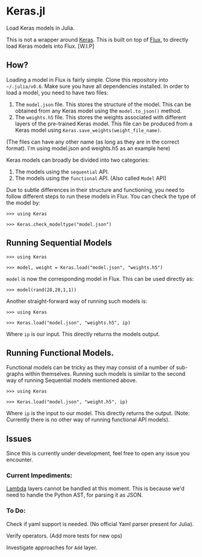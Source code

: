 # Keras.jl
Load Keras models in Julia.

This is not a wrapper around [Keras](keras.io). This is built on top of [Flux](https://github.com/FluxML/Flux.jl), to directly load Keras models into Flux.
[W.I.P]

## How?

Loading a model in Flux is fairly simple. Clone this repository into `~/.julia/v0.6`. Make sure you have all dependencies installed. In order to load a model, you need to have two files:
1. The `model.json` file. This stores the structure of the model. This can be obtained from any Keras model using the `model.to_json()` method.
2. The `weights.h5` file. This stores the weights associated with different layers of the pre-trained Keras model. This file can be produced from a Keras model using `Keras.save_weights(weight_file_name)`.

(The files can have any other name (as long as they are in the correct format). I'm using model.json and weights.h5 as an example here)

Keras models can broadly be divided into two categories:

1. The models using the `sequential` API.
2. The models using the `functional` API. (Also called `Model` API)

Due to subtle differences in their structure and functioning, you need to follow different steps to run these models in Flux. You can check the type of the model by:
```
>>> using Keras

>>> Keras.check_modeltype("model.json")
```

## Running Sequential Models 

```
>>> using Keras

>>> model, weight = Keras.load("model.json", "weights.h5")
```

`model` is now the corresponding model in Flux. This can be used directly as:

```
>>> model(rand(28,28,1,1))
```

Another straight-forward way of running such models is:
```
>>> using Keras

>>> Keras.load("model.json", "weights.h5", ip)
```
Where `ip` is our input. This directly returns the models output.

## Running Functional Models.

Functional models can be tricky as they may consist of a number of sub-graphs within themselves. Running such models is similar to the second way of running Sequential models mentioned above.

```
>>> using Keras

>>> Keras.load("model.json", "weight.h5", ip)
```
Where `ip` is the input to our model. This directly returns the output. (Note: Currently there is no other way of running functional API models).

## Issues

Since this is currently under development, feel free to open any issue you encounter.

### Current Impediments:

[Lambda](https://keras.io/layers/core/#lambda) layers cannot be handled at this moment. This is because we'd need to handle the Python AST, for parsing it as JSON.

### To Do:

Check if yaml support is needed. (No official Yaml parser present for Julia).

Verify operators. (Add more tests for new ops)

Investigate approaches for `Add` layer.